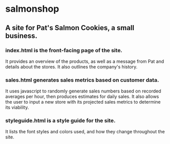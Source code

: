 # salmonshop
## A site for Pat's Salmon Cookies, a small business.

### index.html is the front-facing page of the site.

It provides an overview of the products, as well as a message from Pat and details about the stores. It also outlines the company's history.

### sales.html generates sales metrics based on customer data.

It uses javascript to randomly generate sales numbers based on recorded averages per hour, then produces estimates for daily sales. It also allows the user to input a new store with its projected sales metrics to determine its viability.

### styleguide.html is a style guide for the site.

It lists the font styles and colors used, and how they change throughout the site.
